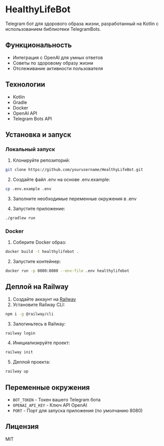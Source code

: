 # HealthyLifeBot

Telegram бот для здорового образа жизни, разработанный на Kotlin с использованием библиотеки TelegramBots.

## Функциональность

- Интеграция с OpenAI для умных ответов
- Советы по здоровому образу жизни
- Отслеживание активности пользователя

## Технологии

- Kotlin
- Gradle
- Docker
- OpenAI API
- Telegram Bots API

## Установка и запуск

### Локальный запуск

1. Клонируйте репозиторий:
```bash
git clone https://github.com/yourusername/HealthyLifeBot.git
```

2. Создайте файл .env на основе .env.example:
```bash
cp .env.example .env
```

3. Заполните необходимые переменные окружения в .env

4. Запустите приложение:
```bash
./gradlew run
```

### Docker

1. Соберите Docker образ:
```bash
docker build -t healthylifebot .
```

2. Запустите контейнер:
```bash
docker run -p 8080:8080 --env-file .env healthylifebot
```

## Деплой на Railway

1. Создайте аккаунт на [Railway](https://railway.app/)
2. Установите Railway CLI:
```bash
npm i -g @railway/cli
```
3. Залогиньтесь в Railway:
```bash
railway login
```
4. Инициализируйте проект:
```bash
railway init
```
5. Деплой проекта:
```bash
railway up
```

## Переменные окружения

- `BOT_TOKEN` - Токен вашего Telegram бота
- `OPENAI_API_KEY` - Ключ API OpenAI
- `PORT` - Порт для запуска приложения (по умолчанию 8080)

## Лицензия

MIT

